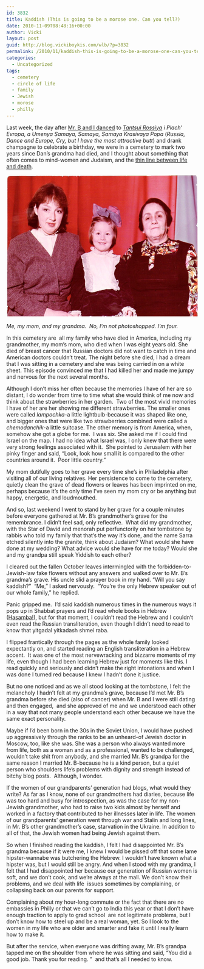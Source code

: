 ```yaml
---
id: 3832
title: Kaddish (This is going to be a morose one. Can you tell?)
date: 2010-11-09T08:48:16+00:00
author: Vicki
layout: post
guid: http://blog.vickiboykis.com/wlb/?p=3832
permalink: /2010/11/kaddish-this-is-going-to-be-a-morose-one-can-you-tell/
categories:
  - Uncategorized
tags:
  - cemetery
  - circle of life
  - family
  - Jewish
  - morose
  - philly
---
```

Last week, the day after [Mr. B and I danced](http://blog.vickiboykis.com/wlb/2010/10/28/two-quick-pics-from-this-week/) to _[Tantsui Rossiya](http://www.youtube.com/watch?v=BopcfGsOoZM) i Plach&#8217; Evropa, a Umenya Samaya, Samaya, Samaya Krasivaya Popa_ (_Russia, Dance and Europe, Cry, but I have the most attractive butt_) and drank champagne to celebrate a birthday, we were in a cemetery to mark two years since Dan&#8217;s grandma had died, and I thought about something that often comes to mind-women and Judaism, and the [thin line between life and death](http://blog.vickiboykis.com/wlb/2010/03/15/whoever-said-life-is-about-adventure-and-risk-taking-never-had-typhoid-shots/).

<img class="alignnone" src="https://raw.githubusercontent.com/veekaybee/wlb/gh-pages/assets/images/2009/05/mothers-001.jpg" alt="" width="573" height="371" />

_Me, my mom, and my grandma.  No, I&#8217;m not photoshopped. I&#8217;m four._ 

In this cemetery are  all my family who have died in America, including my grandmother, my mom&#8217;s mom, who died when I was eight years old. She died of breast cancer that Russian doctors did not want to catch in time and American doctors couldn&#8217;t treat. The night before she died, I had a dream that I was sitting in a cemetery and she was being carried in on a white sheet. This episode convinced me that I had killed her and made me jumpy and nervous for the next several months.

Although I don&#8217;t miss her often because the memories I have of her are so distant, I do wonder from time to time what she would think of me now and think about the strawberries in her garden.  Two of the most vivid memories I have of her are her showing me different strawberries. The smaller ones were called _lampochka_-a little lightbulb-because it was shaped like one, and bigger ones that were like two strawberries combined were called a _chemodanchik_-a little suitcase. The other memory is from America, when, somehow she got a globe for me.  I was six. She asked me if I could find Israel on the map. I had no idea what Israel was, I only knew that there were very strong feelings associated with it.  She pointed to Jerusalem with her pinky finger and said, &#8220;Look, look how small it is compared to the other countries around it.  Poor little country.&#8221;

My mom dutifully goes to her grave every time she&#8217;s in Philadelphia after visiting all of our living relatives. Her persistence to come to the cemetery, quietly clean the grave of dead flowers or leaves has been imprinted on me, perhaps because it&#8217;s the only time I&#8217;ve seen my mom cry or be anything but happy, energetic, and loudmouthed.

And so, last weekend I went to stand by her grave for a couple minutes before everyone gathered at Mr. B&#8217;s grandmother&#8217;s grave for the remembrance. I didn&#8217;t feel sad, only reflective.  What did my grandmother, with the Star of David and menorah put perfunctorily on her tombstone by rabbis who told my family that that&#8217;s the way it&#8217;s done, and the name Sarra etched silently into the granite, think about Judaism? What would she have done at my wedding? What advice would she have for me today? Would she and my grandpa still speak Yiddish to each other?

I cleared out the fallen October leaves intermingled with the forbidden-to-Jewish-law fake flowers without any answers and walked over to Mr. B&#8217;s grandma&#8217;s grave. His uncle slid a prayer book in my hand. &#8220;Will you say kaddish?&#8221;  &#8220;Me,&#8221; I asked nervously.  &#8220;You&#8217;re the only Hebrew speaker out of our whole family,&#8221; he replied.

Panic gripped me.  I&#8217;d said kaddish numerous times in the numerous ways it pops up in Shabbat prayers and I&#8217;d read whole books in Hebrew ([Hasamba!](http://en.wikipedia.org/wiki/Hasamba)), but for that moment, I couldn&#8217;t read the Hebrew and I couldn&#8217;t even read the Russian transliteration, even though I didn&#8217;t need to read to know that yitgadal yitkadash shmei raba.

I flipped frantically through the pages as the whole family looked expectantly on, and started reading an English transliteration in a Hebrew accent.  It was one of the most nervewracking and bizzarre moments of my life, even though I had been learning Hebrew just for moments like this. I read quickly and seriously and didn&#8217;t make the right intonations and when I was done I turned red because I knew I hadn&#8217;t done it justice.

But no one noticed and as we all stood looking at the tombstone, I felt the melancholy I hadn&#8217;t felt at my grandma&#8217;s grave, because I&#8217;d met Mr. B&#8217;s grandma before she died (also of cancer) when Mr. B and I were still dating and then engaged,  and she approved of me and we understood each other in a way that not many people understand each other because we have the same exact personality.

Maybe if I&#8217;d been born in the 30s in the Soviet Union, I would have pushed up aggressively through the ranks to be an unheard-of Jewish doctor in Moscow, too, like she was. She was a person who always wanted more from life, both as a woman and as a professional, wanted to be challenged, wouldn&#8217;t take shit from anybody, and she married Mr. B&#8217;s grandpa for the same reason I married Mr. B-because he is a kind person, but a quiet person who shoulders life&#8217;s problems with dignity and strength instead of bitchy blog posts.  Although, I wonder.

If the women of our grandparents&#8217; generation had blogs, what would they write? As far as I know, none of our grandmothers had diaries, because life was too hard and busy for introspection, as was the case for my non-Jewish grandmother, who had to raise two kids almost by herself and worked in a factory that contributed to her illnesses later in life. The women of our grandparents&#8217; generation went through war and Stalin and long lines, in Mr. B&#8217;s other grandmother&#8217;s case, starvation in the Ukraine. In addition to all of that, the Jewish women had being Jewish against them.

So when I finished reading the kaddish, I felt I had disappointed Mr. B&#8217;s grandma because if it were me, I knew I would be pissed off that some lame hipster-wannabe was butchering the Hebrew. I wouldn&#8217;t have known what a hipster was, but I would still be angry. And when I stood with my grandma, I felt that I had disappointed her because our generation of Russian women is soft, and we don&#8217;t cook, and we&#8217;re always at the mall. We don&#8217;t know their problems, and we deal with life  issues sometimes by complaining, or collapsing back on our parents for support.

Complaining about my hour-long commute or the fact that there are no embassies in Philly or that we can&#8217;t go to India this year or that I don&#8217;t have enough traction to apply to grad school  are not legitimate problems, but I don&#8217;t know how to steel up and be a real woman, yet. So I look to the women in my life who are older and smarter and fake it until I really learn how to make it.

But after the service, when everyone was drifting away, Mr. B&#8217;s grandpa tapped me on the shoulder from where he was sitting and said, &#8220;You did a good job. Thank you for reading. &#8221;  and that&#8217;s all I needed to know.